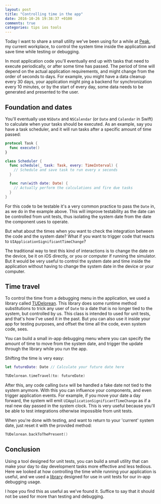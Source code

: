 ```yaml
---
layout: post
title: "Controlling time in the app"
date: 2016-10-26 19:38:37 +0100
comments: true
categories: tips ios tools
---
```


Today I want to share a small utility we've been using for a while at [Peak][peak], my current workplace, to control the system time inside the application and save time while testing or debugging.

<!-- more -->

In most application code you'll eventually end up with tasks that need to execute periodically, or after some time has passed.  The period of time will depend on the actual application requirements, and might change from the order of seconds to days. For example, you might have a data cleanup every 30 days, your application might ping a backend for synchronization every 10 minutes, or by the start of every day, some data needs to be generated and presented to the user.

## Foundation and dates

You'll eventually use `NSDate` and `NSCalendar` (or `Date` and `Calendar` in Swift) to calculate when your tasks should be executed. As an example, say you have a task scheduler, and it will run tasks after a specific amount of time passed:

```swift
protocol Task {
  func execute()
}

class Scheduler {
  func schedule(_ task: Task, every: TimeInterval) {
    // Schedule and save task to run every x seconds
  }

  func run(with date: Date) {
    // Actually perform the calculations and fire due tasks
  }
}
```

For this code to be testable it's a very common practice to pass the `Date` in, as we do in the example above. This will improve testability as the date can be controlled from unit tests, thus isolating the system date from the date the component uses to operate.

But what about the times when you want to check the integration between the code and the system date? What if you want to trigger code that reacts to `UIApplicationSignificantTimeChange`?

The traditional way to test this kind of interactions is to change the date on the device, be it on iOS directly, or you or computer if running the simulator. But it would be very useful to control the system date and time inside the application without having to change the system date in the device or your computer.

## Time travel

To control the time from a debugging menu in the application, we used a library called [TUDelorean][tudelorean]. This library does some runtime method substitutions to trick any user of `Date` to a date that is no longer tied to the system, but controlled by us. This class is intended to used for unit tests, and that's how I've used it in the past. But you can also use it inside your app for testing purposes, and offset the time all the code, even system code, sees.

You can build a small in-app debugging menu where you can specify the amount of time to move from the system date, and trigger the update through the library while you run the app.

Shifting the time is very easy:
```swift
let futureDate: Date // Calculate your future date here

TUDelorean.timeTravel(to: futureDate)
```

After this, any code calling `Date` will be handled a fake date not tied to the system anymore. With this you can influence your components, and even trigger application events. For example, if you move your date a day forward, the system will emit `UIApplicationSignificantTimeChange` as if a real new day passed in the system clock. This is very useful because you'll be able to test integrations otherwise impossible from unit tests.

When you're done with testing, and want to return to your 'current' system date, just reset it with the provided method:
```swift
TUDelorean.backToThePresent()
```

## Conclusion

Using a tool designed for unit tests, you can build a small utility that can make your day to day development tasks more effective and less tedious. Here we looked at how controlling the time while running your application is useful, and we used a [library][tudelorean] designed for use in unit tests for our in-app debugging usage.

I hope you find this as useful as we've found it. Suffice to say that it should not be used for more than testing and debugging.

[peak]: http://www.peak.net
[tudelorean]: https://github.com/tuenti/TUDelorean
